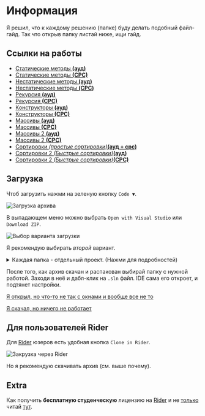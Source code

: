 # Информация
Я решил, что к каждому решению (папке) буду делать подобный файл-гайд. Так что открыв папку листай ниже, ищи гайд.

## Ссылки на работы
* [Статические методы **(ауд)**][static-methods-aud]
* [Статические методы **(СРС)**][static-methods-cpc]
* [Нестатические методы **(ауд)**][non-static-methods-aud]
* [Нестатические методы **(CPC)**][non-static-methods-cpc]
* [Рекурсия **(ауд)**][recursion-aud]
* [Рекурсия **(СРС)**][recursion-cpc]
* [Конструкторы **(ауд)**][constructors-aud]
* [Конструкторы **(СРС)**][constructors-cpc]
* [Массивы **(ауд)**][arrays-aud]
* [Массивы **(СРС)**][arrays-cpc]
* [Массивы 2 **(ауд)**][arrays2-aud]
* [Массивы 2 **(СРС)**][arrays2-cpc]
* [Сортировки *(простые сортировки)***(ауд + срс)**][sorting]
* [Сортировки 2 *(Быстрые сортировки)***(ауд)**][sorting2-aud]
* [Сортировки 2 *(Быстрые сортировки)***(СРС)**][sorting2-cpc]

## Загрузка
Чтоб загрузить нажми на зеленую кнопку `Code ▼`.

![Загрузка архива][pic1]

В выпадающем меню можно выбрать `Open with Visual Studio` или `Download ZIP`.

![Выбор варианта загрузки][pic2]

Я рекомендую выбирать *второй* вариант.

<details>
  <summary>
    Каждая папка - отдельный проект. (Нажми для подробностей)
  </summary>
  Если открыть целиком всю папку <code>csharp-bachelor-2</code>, скорее всего возникнет конфликт (из-за множества точек входа), между проектами, не проверял. Связано это исключительно с тем, как работает C#.
</details>

После того, как архив скачан и распакован выбирай папку с нужной работой. Заходи в неё и дабл-клик на `.sln` файл. IDE сама его откроет, и подтянет настройки.

[Я открыл, но что-то не так с окнами и вообще все не то][fixes]

[Я скачал, но ничего не работает][fixes]

## Для пользователей Rider
Для [Rider][rider] юзеров есть удобная кнопка `Clone in Rider`.

![Закрузка через Rider][pic3]

Но я рекомендую скачивать архив (см. выше почему).

## Extra
Как получить **бесплатную студенческую** лицензию на [Rider][rider] и не [только][features] читай [тут][guide].


[pic1]: ./sources/download.png
[pic2]: ./sources/download-2.png
[pic3]: ./sources/download-3.png

[rider]: https://www.jetbrains.com/rider/
[features]: https://www.jetbrains.com/community/education/#students/faq
[guide]: ./educational-license.md
[fixes]: ./fixes.md

[static-methods-aud]: ./staticMethods/
[static-methods-cpc]: ./staticMethods_CPC/
[non-static-methods-aud]: ./nonStaticMethods/
[non-static-methods-cpc]:./nonStaticMethods_CPC/
[recursion-aud]: ./recursion/
[recursion-cpc]: ./recursion_CPC/
[constructors-aud]: ./constructors/
[constructors-cpc]: ./constructors_CPC/
[arrays-aud]: ./arrays/
[arrays-cpc]: ./arrays_CPC/
[arrays2-aud]: ./arrays2/
[arrays2-cpc]: ./arrays2_CPC/
[sorting]: ./sorting/
[sorting2-aud]: ./sorting2/
[sorting2-cpc]: ./sorting2_CPC/

